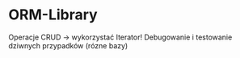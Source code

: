 # ORM-Library

Operacje CRUD -> wykorzystać Iterator!
Debugowanie i testowanie dziwnych przypadków (rózne bazy)

